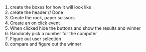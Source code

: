 1. create the boxes for how it will look like
2. create the header // Done
3. Create the rock, paper scissors
4. Create an on click event
5. When clicked hide the buttons and show the results and winner
6. Randomly pick a number for the computer
7. Figure out user selection
8. compare and figure out the winner
